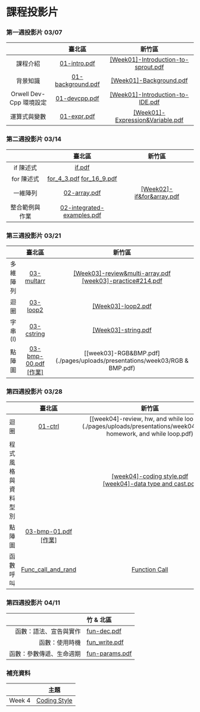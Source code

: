 # 課程投影片

### 第一週投影片 03/07

|    |臺北區| 新竹區|
|:---:|:---:|:---:|
| 課程介紹 | [01-intro.pdf](./pages/uploads/presentations/week01/01-intro.pdf) | [[Week01]-Introduction-to-sprout.pdf](./pages/uploads/presentations/week01/[Sprout][2015][Week01]-Introduction-to-sprout.pdf) |
| 背景知識 | [01-background.pdf](./pages/uploads/presentations/week01/01-background.pdf) | [[Week01]-Background.pdf](./pages/uploads/presentations/week01/[Sprout][2015][Week01]-Background.pdf) |
| Orwell Dev-Cpp 環境設定 | [01-devcpp.pdf](./pages/uploads/presentations/week01/01-devcpp.pdf) | [[Week01]-Introduction-to-IDE.pdf](./pages/uploads/presentations/week01/[Sprout][2015][Week01]-Introduction-to-IDE.pdf) |
| 運算式與變數 | [01-expr.pdf](./pages/uploads/presentations/week01/01-expr.pdf) | [[Week01]-Expression&Variable.pdf](./pages/uploads/presentations/week01/[Sprout][2015][Week01]-Expression&Variable.pdf) |


### 第二週投影片 03/14

|               | 臺北區         | 新竹區  |
| :-------------: |:-------------:| :-----:|
| if 陳述式      | [if.pdf](./pages/uploads/presentations/week02/if.pdf) |    |
| for 陳述式     | [for_4_3.pdf](./pages/uploads/presentations/week02/for_4_3.pdf) [for_16_9.pdf](./pages/uploads/presentations/week02/for_16_9.pdf)      |     |
| 一維陣列 |  [02-array.pdf](./pages/uploads/presentations/week02/02-array.pdf)      |[[Week02]-if&for&array.pdf](./pages/uploads/presentations/week02/Hsinchu0314.pdf)|
|整合範例與作業|[02-integrated-examples.pdf](./pages/uploads/presentations/week02/02-integrated-examples.pdf)| &nbsp; |


### 第三週投影片 03/21

|               | 臺北區        | 新竹區 |
|:-------------:|:-------------:|:------:|
| 多維陣列|[03-multarr](./pages/uploads/presentations/week03/multarr/slides.html) |[[Week03]-review&multi-array.pdf](./pages/uploads/presentations/week03/0321hw&review&multi-array.pdf)<br>[[week03]-practice#214.pdf](./pages/uploads/presentations/week03/214landmine.pdf) |
| 迴圈 | [03-loop2](./pages/uploads/presentations/week03/loop2/slides.html) |[[Week03]-loop2.pdf](./pages/uploads/presentations/week03/0321loop.pdf)|
| 字串(I) | [03-cstring](./pages/uploads/presentations/week03/cstring/slides.html) |[[Week03]-string.pdf](./pages/uploads/presentations/week03/0321string.pdf) |
| 點陣圖 | [03-bmp-00.pdf](./pages/uploads/presentations/week03/03-bmp-00.pdf) [[作業]](http://tw-csie-sprout.github.io/programming15spring/#!homework.md#點陣圖_%28第一階段%29) | [[week03]-RGB&BMP.pdf](./pages/uploads/presentations/week03/RGB & BMP.pdf)  |


### 第四週投影片 03/28
|               | 臺北區        | 新竹區 |
|:-------------:|:-------------:|:------:|
| 迴圈 | [01-ctrl](./pages/uploads/presentations/week04/loop2/slides.html)|[[week04]-review, hw, and while loop.pdf](./pages/uploads/presentations/week04/review, homework, and while loop.pdf)|
| 程式風格與資料型別 ||[[week04]-coding style.pdf](./pages/uploads/presentations/week04/CodingStyle.pdf)<br>[[week04]-data type and cast.pdf](./pages/uploads/presentations/week04/Data-type-cast.pdf)
| 點陣圖 | [03-bmp-01.pdf](./pages/uploads/presentations/week04/03-bmp-01.pdf) [[作業]](http://tw-csie-sprout.github.io/programming15spring/#!homework.md#點陣圖_%28第一階段%29) | &nbsp; |
| 函數呼叫 | [Func_call_and_rand](./pages/uploads/presentations/week04/function_call_north.pdf)| [Function Call](./pages/uploads/presentations/week04/Function-call.pdf) |

### 第四週投影片 04/11

|               |   竹 & 北區   |
|--------------:|:--------------|
| 函數：語法、宣告與實作 | [fun-dec.pdf](./pages/uploads/presentations/week05/fun-dec.pdf) |
| 函數：使用時機 | [fun_write.pdf](./pages/uploads/presentations/week05/fun_write.pdf) |
| 函數：參數傳遞、生命週期 | [fun-params.pdf](./pages/uploads/presentations/week05/fun-params.pdf) |

### 補充資料
|           | 主題 |
|:---------:|:----:|
| Week 4    | [Coding Style](./pages/uploads/presentations/other/codingstyle.pdf) |
